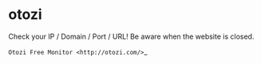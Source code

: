 # otozi

Check your IP / Domain / Port / URL!
Be aware when the website is closed.

`Otozi Free Monitor <http://otozi.com/>`_
